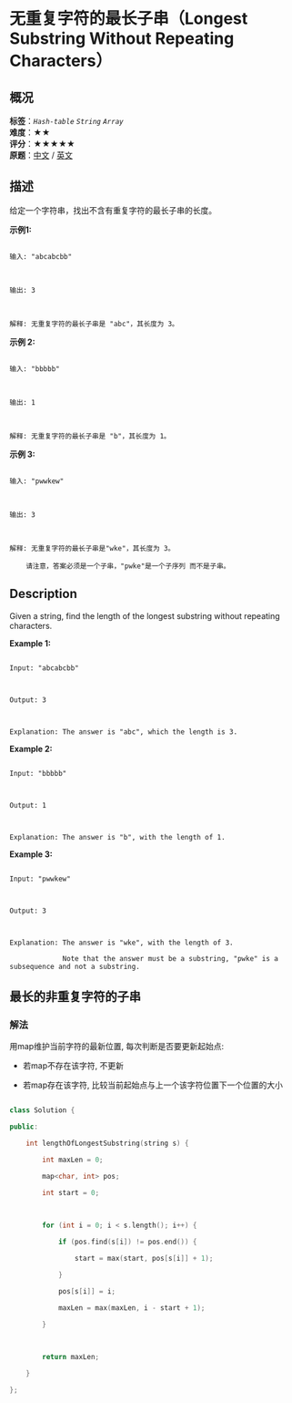# 无重复字符的最长子串（Longest Substring Without Repeating Characters）
## 概况
**标签**：*`Hash-table`*  *`String`*  *`Array`*<br>
**难度**：★★<br>
**评分**：★★★★★<br>
**原题**：[中文](https://leetcode-cn.com/problems/longest-substring-without-repeating-characters) / [英文](https://leetcode.com/problems/longest-substring-without-repeating-characters)
## 描述

给定一个字符串，找出不含有重复字符的最长子串的长度。



**示例1:**

```

输入: "abcabcbb"



输出: 3 



解释: 无重复字符的最长子串是 "abc"，其长度为 3。

```





**示例 2:**

```

输入: "bbbbb"



输出: 1



解释: 无重复字符的最长子串是 "b"，其长度为 1。

```





**示例 3:**

```

输入: "pwwkew"



输出: 3



解释: 无重复字符的最长子串是"wke"，其长度为 3。

    请注意，答案必须是一个子串，"pwke"是一个子序列 而不是子串。

```



## Description

Given a string, find the length of the longest substring without repeating characters.





**Example 1:**

```

Input: "abcabcbb"



Output: 3 



Explanation: The answer is "abc", which the length is 3.

```







**Example 2:**

```

Input: "bbbbb"



Output: 1



Explanation: The answer is "b", with the length of 1.

```







**Example 3:**

```

Input: "pwwkew"



Output: 3



Explanation: The answer is "wke", with the length of 3. 

             Note that the answer must be a substring, "pwke" is a subsequence and not a substring.

```





## 最长的非重复字符的子串

### 解法

用map维护当前字符的最新位置, 每次判断是否要更新起始点:

- 若map不存在该字符, 不更新

- 若map存在该字符, 比较当前起始点与上一个该字符位置下一个位置的大小

```c++

class Solution {

public:

    int lengthOfLongestSubstring(string s) {

        int maxLen = 0;

        map<char, int> pos;

        int start = 0;

        

        for (int i = 0; i < s.length(); i++) {

            if (pos.find(s[i]) != pos.end()) {

                start = max(start, pos[s[i]] + 1);

            }

            pos[s[i]] = i;

            maxLen = max(maxLen, i - start + 1);

        }

        

        return maxLen;

    }

};

```